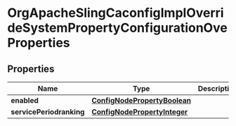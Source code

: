 
# OrgApacheSlingCaconfigImplOverrideSystemPropertyConfigurationOveProperties

## Properties
Name | Type | Description | Notes
------------ | ------------- | ------------- | -------------
**enabled** | [**ConfigNodePropertyBoolean**](ConfigNodePropertyBoolean.md) |  |  [optional]
**servicePeriodranking** | [**ConfigNodePropertyInteger**](ConfigNodePropertyInteger.md) |  |  [optional]




